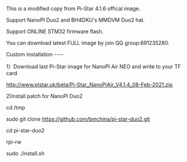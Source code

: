
This is a modified copy from Pi-Star 4.1.6 offical image.

Support NanoPI Duo2 and BH4DKU's MMDVM Duo2 hat.

Support ONLINE STM32 firmware flash.

You can download latest FULL image by join QQ group:691235280.


Custom installation ----

1）Download last Pi-Star image for NanoPI Air NEO and write to your TF card

http://www.pistar.uk/beta/Pi-Star_NanoPiAir_V4.1.4_08-Feb-2021.zip

2)Install patch for NanoPI Duo2

cd /tmp

sudo git clone https://github.com/bmchina/pi-star-duo2.git

cd pi-star-duo2

rpi-rw

sudo ./install.sh


